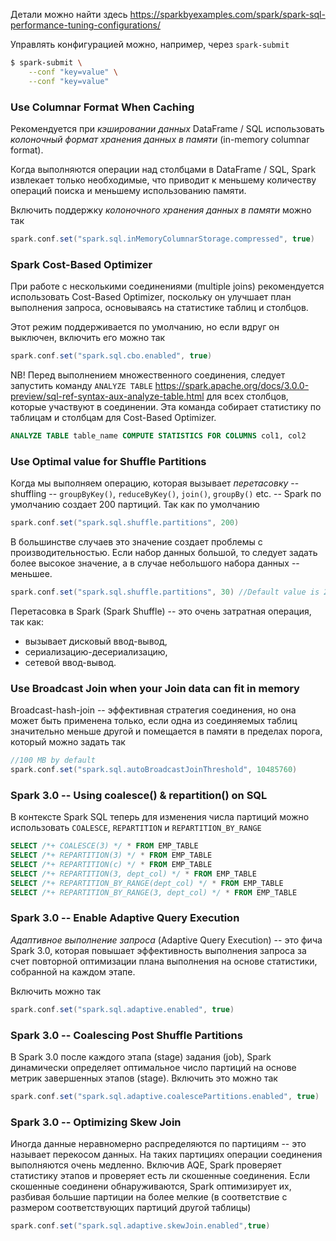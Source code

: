 Детали можно найти здесь https://sparkbyexamples.com/spark/spark-sql-performance-tuning-configurations/

Управлять конфигурацией можно, например, через `spark-submit`
```bash
$ spark-submit \
    --conf "key=value" \
    --conf "key=value"
```
### Use Columnar Format When Caching

Рекомендуется при _кэшировании данных_ DataFrame / SQL использовать _колоночный формат хранения данных в памяти_ (in-memory columnar format). 

Когда выполняются операции над столбцами в DataFrame / SQL, Spark извлекает только необходимые, что приводит к меньшему количеству операций поиска и меньшему использованию памяти.

Включить поддержку _колоночного хранения данных в памяти_ можно так
```scala
spark.conf.set("spark.sql.inMemoryColumnarStorage.compressed", true)
```
### Spark Cost-Based Optimizer

При работе с несколькими соединениями (multiple joins) рекомендуется использовать Cost-Based Optimizer, поскольку он улучшает план выполнения запроса, основываясь на статистике таблиц и столбцов.

Этот режим поддерживается по умолчанию, но если вдруг он выключен, включить его можно так
```scala
spark.conf.set("spark.sql.cbo.enabled", true)
```

NB! Перед выполнением множественного соединения, следует запустить команду `ANALYZE TABLE` https://spark.apache.org/docs/3.0.0-preview/sql-ref-syntax-aux-analyze-table.html для всех столбцов, которые участвуют в соединении. Эта команда собирает статистику по таблицам и столбцам для Cost-Based Optimizer.
```sql
ANALYZE TABLE table_name COMPUTE STATISTICS FOR COLUMNS col1, col2
```
### Use Optimal value for Shuffle Partitions

Когда мы выполняем операцию, которая вызывает _перетасовку_ -- shuffling -- `groupByKey()`, `reduceByKey()`, `join()`, `groupBy()` etc. -- Spark по умолчанию создает 200 партиций. Так как по умолчанию
```scala
spark.conf.set("spark.sql.shuffle.partitions", 200)
```

В большинстве случаев это значение создает проблемы с производительностью. Если набор данных большой, то следует задать более высокое значение, а в случае небольшого набора данных -- меньшее.
```scala
spark.conf.set("spark.sql.shuffle.partitions", 30) //Default value is 200
```

Перетасовка в Spark (Spark Shuffle) -- это очень затратная операция, так как:
- вызывает дисковый ввод-вывод,
- сериализацию-десериализацию,
- сетевой ввод-вывод.
### Use Broadcast Join when your Join data can fit in memory

Broadcast-hash-join -- эффективная стратегия соединения, но она может быть применена только, если одна из соединяемых таблиц значительно меньше другой и помещается в памяти в пределах порога, который можно задать так
```scala
//100 MB by default
spark.conf.set("spark.sql.autoBroadcastJoinThreshold", 10485760) 
```
### Spark 3.0 -- Using coalesce() & repartition() on SQL

В контексте Spark SQL теперь для изменения числа партиций можно использовать `COALESCE`, `REPARTITION` и `REPARTITION_BY_RANGE`
```sql
SELECT /*+ COALESCE(3) */ * FROM EMP_TABLE
SELECT /*+ REPARTITION(3) */ * FROM EMP_TABLE
SELECT /*+ REPARTITION(c) */ * FROM EMP_TABLE
SELECT /*+ REPARTITION(3, dept_col) */ * FROM EMP_TABLE
SELECT /*+ REPARTITION_BY_RANGE(dept_col) */ * FROM EMP_TABLE
SELECT /*+ REPARTITION_BY_RANGE(3, dept_col) */ * FROM EMP_TABLE
```
### Spark 3.0 -- Enable Adaptive Query Execution

_Адаптивное выполнение запроса_ (Adaptive Query Execution) -- это фича Spark 3.0, которая повышает эффективность выполнения запроса за счет повторной оптимизации плана выполнения на основе статистики, собранной на каждом этапе.

Включить можно так
```scala
spark.conf.set("spark.sql.adaptive.enabled", true)
```
### Spark 3.0  -- Coalescing Post Shuffle Partitions

В Spark 3.0 после каждого этапа (stage) задания (job), Spark динамически определяет оптимальное число партиций на основе метрик завершенных этапов (stage). Включить это можно так
```scala
spark.conf.set("spark.sql.adaptive.coalescePartitions.enabled", true)
```
### Spark 3.0 -- Optimizing Skew Join

Иногда данные неравномерно распределяются по партициям -- это называет перекосом данных. На таких партициях операции соединения выполняются очень медленно. Включив AQE, Spark проверяет статистику этапов и проверяет есть ли скошенные соединения. Если скошенные соединени обнаруживаются, Spark оптимизирует их, разбивая большие партиции на более мелкие (в соответствие с размером соответствующих партиций другой таблицы)
```scala
spark.conf.set("spark.sql.adaptive.skewJoin.enabled",true)
```

